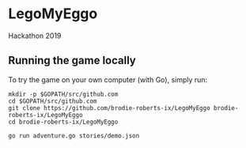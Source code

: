 # LegoMyEggo
Hackathon 2019

## Running the game locally
To try the game on your own computer (with Go), simply run:
```
mkdir -p $GOPATH/src/github.com
cd $GOPATH/src/github.com
git clone https://github.com/brodie-roberts-ix/LegoMyEggo brodie-roberts-ix/LegoMyEggo
cd brodie-roberts-ix/LegoMyEggo

go run adventure.go stories/demo.json
```
